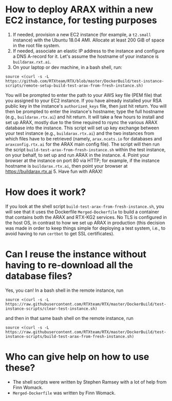# How to deploy ARAX within a new EC2 instance, for testing purposes

1. If needed, provision a new EC2 instance (for example, a `t2.small` instance) with the Ubuntu 18.04 AMI. Allocate at least 200 GiB
of space in the root file system.
2. If needed, associate an elastic IP address to the instance and configure a DNS A-record for it. Let's assume the
hostname of your instance is `buildarax.rxt.ai`.
3. On your laptop or dev machine, in a bash shell, run:
```
source <(curl -s -L https://github.com/RTXteam/RTX/blob/master/DockerBuild/test-instance-scripts/remote-setup-build-test-arax-from-fresh-instance.sh)
```
You will be prompted to enter the path to your AWS key file (PEM file) that you assigned to your EC2 instance.
If you have already installed your RSA public key in the instance's `authorized_keys` file, then just hit return.
You will then be prompted to enter the instance's hostname; type the full hostname (e.g., `buildarax.rtx.ai`) and 
hit return. It will take a few hours to install and set up ARAX, mostly due to the time required to rsync the
various ARAX database into the instance. This script will set up key exchange between your test instance
(e.g., `buildarax.rtx.ai`) and the two instances from which files have to be retrieved (namely, `arax.ncats.io` for
databases and `araxconfig.rtx.ai` for the ARAX main config file). The script will then run the script 
`build-test-arax-from-fresh-instance.sh` within the test instance, on your behalf, to set up and run ARAX in the instance.
4. Point your browser at the instance on port 80 via HTTP; for example, if the instance hostname is
`buildarax.rtx.ai`, then point your browser at https://buildarax.rtx.ai
5. Have fun with ARAX!

# How does it work?

If you look at the shell script `build-test-arax-from-fresh-instance.sh`, you
will see that it uses the Dockerfile `Merged-Dockerfile` to build a container
that contains both the ARAX and RTX-KG2 services. No TLS is configured in the
host OS, in contrast to how we set up ARAX in production (this decision was made
in order to keep things simple for deploying a test system, i.e., to avoid having
to run `certbot` to get SSL certificates).

# Can I reuse the instance without having to re-download all the database files?

Yes, you can!  In a bash shell in the remote instance, run
```
source <(curl -s -L https://raw.githubusercontent.com/RTXteam/RTX/master/DockerBuild/test-instance-scripts/clear-test-instance.sh)
```
and then in that same bash shell on the remote instance, run
```
source <(curl -s -L https://raw.githubusercontent.com/RTXteam/RTX/master/DockerBuild/test-instance-scripts/build-test-arax-from-fresh-instance.sh)
```

# Who can give help on how to use these?

- The shell scripts were written by Stephen Ramsey with a lot of help from Finn Womack.
- `Merged-Dockerfile` was written by Finn Womack.


